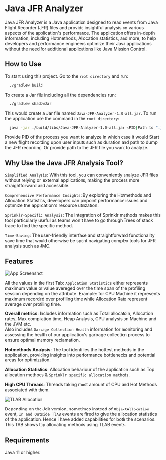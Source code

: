 
# Java JFR Analyzer
Java JFR Analyzer is a Java application designed to read events from Java Flight Recorder (JFR) files and provide insightful analysis on various aspects of the application's performance. The application offers in-depth information, including Hotmethods, Allocation statistics, and more, to help developers and performance engineers optimize their Java applications without the need for additional applications like Java Mission Control.



## How to Use

To start using this project. Go to the `root directory` and run:

```bash
  ./gradlew build
```
To create a Jar file including all the dependencies run:

```bash
  ./gradlew shadowJar
```
This would create a Jar file named `Java-JFR-Analyzer-1.0-all.jar`.
To run the application use the command in the `root directory`:
```bash
  java -jar ./build/libs/Java-JFR-Analyzer-1.0-all.jar <PID|Path to ".jfr" File>
```
Provide PID of the process you want to analyze in which case it would Start a new flight recording upon user inputs such as duration and path to dump the JFR recording. Or provide path to the JFR file you want to analyze.

## Why Use the Java JFR Analysis Tool?
``Simplified Analysis``: With this tool, you can conveniently analyze JFR files without relying on external applications, making the process more straightforward and accessible.

``Comprehensive Performance Insights``: By exploring the Hotmethods and Allocation Statistics, developers can pinpoint performance issues and optimize the application's resource utilization.

``Sprinklr-Specific Analysis``: The integration of Sprinklr methods makes this tool particularly useful as teams won't have to go through Trees of stack trace to find the specific method.

``Time-Saving``: The user-friendly interface and straightforward functionality save time that would otherwise be spent navigating complex tools for JFR analysis such as JMC.


## Features

![App Screenshot](https://github.com/AndreTh0mas/Java-JFR-Analyzer/blob/e581e2c859e0599d55c5a096e93eda8677282bcc/OverviewScreenshot.png)

All the values in the first Tab: ``Applcation Statistics`` either represents maximum value or value avereged over the time span of the profiling session depending on the attribute. Example: for CPU Machine it represents maximum recorded over profiling time while Allocation Rate represent average over profiling time.

__Overall metrics__: Includes information such as Total allocatoin, Allocation rates, Max compilation time, Heap Analysis, CPU analysis on Machine and the JVM etc.  
Also includes ``Garbage Collection Health`` information for monitoring and assessing the health of our application's garbage collection process to ensure optimal memory reclamation.

__Hotmethods Analysis__: The tool identifies the hottest methods in the application, providing insights into performance bottlenecks and potential areas for optimization.

__Allocation Statistics__: Allocation behaviour of the application such as Top allocation methods & ``Sprinklr specific allocation methods``.

__High CPU Threads__: Threads taking most amount of CPU and Hot Methods associated with them.

![TLAB Allocation](https://github.com/AndreTh0mas/Java-JFR-Analyzer/blob/5b3c4ff4c3f6576c2e4a89f6b82171581edf15a4/AllocationThroughTLAB.png)

Depending on the Jdk version, sometimes instead of ``ObjectAllocation`` event, ``In and Outside TlAB`` events are fired to give the allocation statistics of the application. Hence i have added capabilities for both the scenarios. This TAB shows top allocating methods using TLAB events.



## Requirements

Java 11 or higher.
